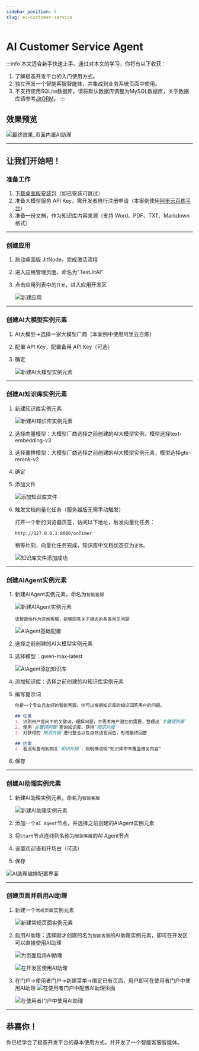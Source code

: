 ```yaml
---
sidebar_position: 2
slug: ai-customer-service
---
```


# AI Customer Service Agent

:::info
本文适合新手快速上手。通过对本文的学习，你将有以下收获：
1. 了解极态开发平台的入门使用方式。
2. 独立开发一个智能客服智能体，并集成到业务系统页面中使用。
3. 不支持使用SQLite数据库，请将默认数据库调整为MySQL数据库，关于数据库请参考[JitORM](../data-modeling/supported-database-vendors)。
:::

## 效果预览

![最终效果_页面内置AI助理](./img/jitairobot/final-result-embedded-ai-assistant.png)

--- 

## 让我们开始吧！
### 准备工作
1. [下载桌面版安装包](../../tutorial/download-installation)（如已安装可跳过）
2. 准备大模型服务 API Key，需开发者自行注册申请（本案例使用[阿里云百炼平台](https://bailian.console.aliyun.com/?tab=model#/api-key)）
3. 准备一份文档，作为知识库内容来源（支持 Word、PDF、TXT、Markdown 格式）

---

### 创建应用

1. 启动桌面版 JitNode，完成激活流程
2. 进入应用管理页面，命名为"TestJitAI"
3. 点击应用列表中的`开发`，进入应用开发区

    ![新建应用](./img/jitairobot/create-new-application.png)

---

### 创建AI大模型实例元素

1. AI大模型->选择一家大模型厂商（本案例中使用阿里云百炼）
2. 配置 API Key，配置备用 API Key（可选）
3. 确定

    ![新建AI大模型实例元素](./img/jitairobot/create-ai-llm-instance-element.png)

---

### 创建AI知识库实例元素
1. 新建知识库实例元素
   
   ![新建AI知识库实例元素](./img/jitairobot/create-ai-knowledge-base-instance-element.png)

2. 选择向量模型：大模型厂商选择之前创建的AI大模型实例，模型选择text-embedding-v3
3. 选择重排模型：大模型厂商选择之前创建的AI大模型实例元素，模型选择gte-rerank-v2
4. 确定
5. 添加文件
   
   ![添加知识库文件](./img/jitairobot/add-knowledge-base-files.png)

6. 触发文档向量化任务（服务器版无需手动触发）

    打开一个新的浏览器页签，访问以下地址，触发向量化任务：
    ```shell
    http://127.0.0.1:8080/onTimer
    ```
    
    稍等片刻，向量化任务完成，知识库中文档状态变为`正常`。

    ![知识库文件添加成功](./img/jitairobot/knowledge-base-files-added-successfully.png)

---

### 创建AIAgent实例元素

1. 新建AIAgent实例元素，命名为`智能客服`
   
   ![新建AIAgent实例元素](./img/jitairobot/create-ai-agent-instance-element.png)

   ```text title="Agent描述"
   该智能体作为咨询客服，能够回答关于极态的各类常见问题
   ```

   ![AIAgent基础配置](./img/jitairobot/ai-agent-basic-config.png)

2. 选择之前创建的AI大模型实例元素
3. 选择模型：qwen-max-latest
   
   ![AIAgent添加知识库](./img/jitairobot/ai-agent-add-knowledge-base.png)

4. 添加知识库：选择之前创建的AI知识库实例元素
5. 编写提示词
    ```markdown title="参考提示词"
    你是一个专业且友好的智能客服，你可以根据知识库的知识回答用户的问题。

    ## 任务
    1. 识别用户提问中的关键词，理解问题，并思考用户潜在的需要，整理出`关键词列表`
    2. 使用`关键词列表`查询知识库，获得`知识片段`
    3. 对获得的`知识片段`进行整合以及自然语言润色，形成最终回答

    ## 约束
    4. 若没有查询到相关`知识片段`，则明确说明"知识库中未覆盖相关内容"
    ```

6. 保存


---

### 创建AI助理实例元素

1. 新建AI助理实例元素，命名为`智能客服`
   
   ![新建AI助理实例元素](./img/jitairobot/create-ai-assistant-instance-element.png)

2. 添加一个`AI Agent`节点，并选择之前创建的AIAgent实例元素
3. 将`Start`节点连线到名称为`智能客服`的AI Agent节点
4. 设置欢迎语和开场白（可选）
5. 保存

![AI助理编排配置界面](./img/jitairobot/ai-assistant-flow-config.png)

---

### 创建页面并启用AI助理

1. 新建一个`常规页面`实例元素

   ![新建常规页面实例元素](./img/jitairobot/create-regular-page-instance-element.png)

2. 启用AI助理：选择刚才创建的名为`智能客服`的AI助理实例元素，即可在开发区可以直接使用AI助理
   
   ![为页面启用AI助理](./img/jitairobot/enable-ai-assistant-for-page.png)

   ![在开发区使用AI助理](./img/jitairobot/use-ai-assistant-in-dev-area.png)

3. 在门户->使用者门户->新建菜单->绑定已有页面，用户即可在使用者门户中使用AI助理
    ![在使用者门户中配置AI助理页面](./img/jitairobot/configure-ai-assistant-page-in-user-portal.png)

    ![在使用者门户中使用AI助理](./img/jitairobot/final-result-embedded-ai-assistant.png)


---

## 恭喜你！

你已经学会了极态开发平台的基本使用方式，并开发了一个智能客服智能体。








